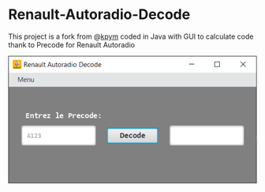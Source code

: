 # Renault-Autoradio-Decode
This project is a fork from @[kpym](https://github.com/kpym/autoradio-renault) coded in Java with GUI to calculate code thank to Precode for Renault Autoradio

![Screenshot](https://github.com/billystash/Renault-Autoradio-Decode/blob/master/radScreenshot.png)
